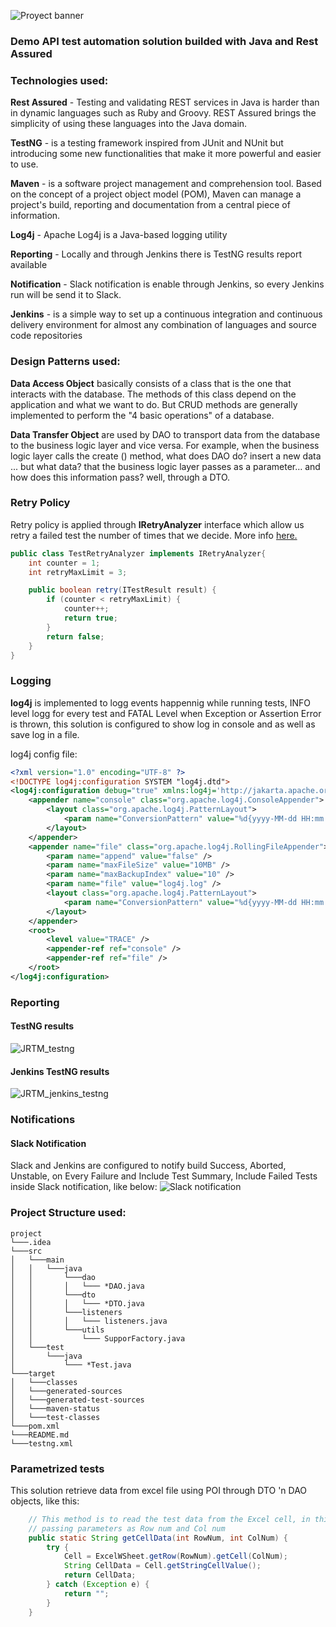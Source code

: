 ![Proyect banner](https://i.imgur.com/CZK02VJ.png)
### Demo API test automation solution builded with Java and Rest Assured

### Technologies used:

**Rest Assured** - Testing and validating REST services in Java is harder than in dynamic languages such as Ruby and Groovy. REST Assured brings the simplicity of using these languages into the Java domain.

**TestNG** - is a testing framework inspired from JUnit and NUnit but introducing some new functionalities that make it more powerful and easier to use.

**Maven** - is a software project management and comprehension tool. Based on the concept of a project object model (POM), Maven can manage a project's build, reporting and documentation from a central piece of information.

**Log4j** - Apache Log4j is a Java-based logging utility

**Reporting** - Locally and through Jenkins there is TestNG results report available

**Notification** - Slack notification is enable through Jenkins, so every Jenkins run will be send it to Slack.

**Jenkins** - is a simple way to set up a continuous integration and continuous delivery environment for almost any combination of languages and source code repositories

### Design Patterns used:

**Data Access Object** basically consists of a class that is the one that interacts with the database. The methods of this class depend on the application and what we want to do. But CRUD methods are generally implemented to perform the "4 basic operations" of a database.

**Data Transfer Object** are used by DAO to transport data from the database to the business logic layer and vice versa. For example, when the business logic layer calls the create () method, what does DAO do? insert a new data ... but what data? that the business logic layer passes as a parameter… and how does this information pass? well, through a DTO.

### Retry Policy

Retry policy is applied through **IRetryAnalyzer** interface which allow us retry a failed test the number of times that we decide. More info [here.](https://static.javadoc.io/org.testng/testng/6.11/org/testng/IRetryAnalyzer.html)

```Java
public class TestRetryAnalyzer implements IRetryAnalyzer{
    int counter = 1;
    int retryMaxLimit = 3;

    public boolean retry(ITestResult result) {
        if (counter < retryMaxLimit) {
            counter++;
            return true;
        }
        return false;
    }
}
```
### Logging

**log4j** is implemented to logg events happennig while running tests, INFO level logg for every test and FATAL Level when Exception or Assertion Error is thrown, this solution is configured to show log in console and as well as save log in a file.

log4j config file:
```xml
<?xml version="1.0" encoding="UTF-8" ?>
<!DOCTYPE log4j:configuration SYSTEM "log4j.dtd">
<log4j:configuration debug="true" xmlns:log4j='http://jakarta.apache.org/log4j/'>
    <appender name="console" class="org.apache.log4j.ConsoleAppender">
        <layout class="org.apache.log4j.PatternLayout">
            <param name="ConversionPattern" value="%d{yyyy-MM-dd HH:mm:ss} %-5p %c{1}:%L - %m%n" />
        </layout>
    </appender>
    <appender name="file" class="org.apache.log4j.RollingFileAppender">
        <param name="append" value="false" />
        <param name="maxFileSize" value="10MB" />
        <param name="maxBackupIndex" value="10" />
        <param name="file" value="log4j.log" />
        <layout class="org.apache.log4j.PatternLayout">
            <param name="ConversionPattern" value="%d{yyyy-MM-dd HH:mm:ss} %-5p %c{1}:%L - %m%n" />
        </layout>
    </appender>
    <root>
        <level value="TRACE" />
        <appender-ref ref="console" />
        <appender-ref ref="file" />
    </root>
</log4j:configuration>
```

### Reporting

#### TestNG results
![JRTM_testng](https://i.imgur.com/EYOHMGL.png)

#### Jenkins TestNG results
![JRTM_jenkins_testng](https://i.imgur.com/gqofqCA.png)

### Notifications

#### Slack Notification
Slack and Jenkins are configured to notify build Success, Aborted, Unstable, on Every Failure and Include Test Summary, Include Failed Tests inside Slack notification, like below:
![Slack notification](https://i.imgur.com/jfRGfzW.png)

### Project Structure used:

```
project
└───.idea
└───src
│   └───main
│   │   └───java
│   │       └───dao
│   │       │   └─── *DAO.java
│   │       └───dto
│   │       │   └─── *DTO.java
│   │       └───listeners
│   │       │   └─── listeners.java
│   │       └───utils
│   │           └─── SupporFactory.java
│   └───test
│       └───java
│           └─── *Test.java
└───target
│   └───classes  
│   └───generated-sources
│   └───generated-test-sources
│   └───maven-status
│   └───test-classes
└───pom.xml
└───README.md
└───testng.xml

```

### Parametrized tests

This solution retrieve data from excel file using POI through DTO 'n DAO objects, like this:
```java
    // This method is to read the test data from the Excel cell, in this we are
    // passing parameters as Row num and Col num
    public static String getCellData(int RowNum, int ColNum) {
        try {
            Cell = ExcelWSheet.getRow(RowNum).getCell(ColNum);
            String CellData = Cell.getStringCellValue();
            return CellData;
        } catch (Exception e) {
            return "";
        }
    }
```